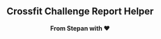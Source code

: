 <div align="center">    
    <h2>Crossfit Challenge Report Helper</h2>
    <p align="center">
        <p><b>From Stepan with ♥</b></p>
    </p>
</div>
